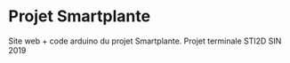 # Projet Smartplante
Site web + code arduino du projet Smartplante.
Projet terminale STI2D SIN 2019
